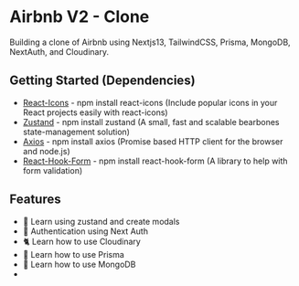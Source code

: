 # Airbnb V2 - Clone

Building a clone of Airbnb using Nextjs13, TailwindCSS, Prisma, MongoDB, NextAuth, and Cloudinary.

## Getting Started (Dependencies)

-  [React-Icons](https://react-icons.github.io/react-icons/) - npm install react-icons (Include popular icons in your React projects easily with react-icons)
-  [Zustand](https://zustand-demo.pmnd.rs/) - npm install zustand (A small, fast and scalable bearbones state-management solution)
-  [Axios](https://axios-http.com/docs/intro) - npm install axios (Promise based HTTP client for the browser and node.js)
-  [React-Hook-Form](https://react-hook-form.com/) - npm install react-hook-form (A library to help with form validation)

## Features

-  🐊 Learn using zustand and create modals
-  🐇 Authentication using Next Auth
-  🐈 Learn how to use Cloudinary
-  🐅 Learn how to use Prisma
-  🐍 Learn how to use MongoDB
-
